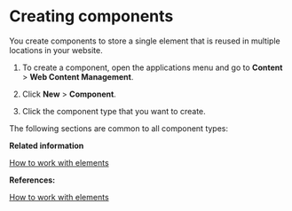 # Creating components 

You create components to store a single element that is reused in multiple locations in your website.

1.  To create a component, open the applications menu and go to **Content** \> **Web Content Management**.

2.  Click **New** \> **Component**.

3.  Click the component type that you want to create.


The following sections are common to all component types:

**Related information**  


[How to work with elements](../panel_help/wcm_dev_elements.md)

**References:**  


[How to work with elements](wcm_dev_elements.md)

